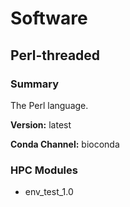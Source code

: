 # Software

## Perl-threaded

### Summary

The Perl language.

**Version:** latest

**Conda Channel:** bioconda

### HPC Modules

* env_test_1.0


